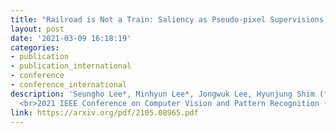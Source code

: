 ```yaml
---
title: "Railroad is Not a Train: Saliency as Pseudo-pixel Supervisions for Weakly Supervised Semantic Segmentation" 
layout: post
date: '2021-03-09 16:18:19'
categories:
- publication
- publication_international
- conference
- conference_international
description: 'Seungho Lee*, Minhyun Lee*, Jongwuk Lee, Hyunjung Shim (* : equal contribution) 
  <br>2021 IEEE Conference on Computer Vision and Pattern Recognition (CVPR 2021) <br> Virtual, June 19–25, 2021'
link: https://arxiv.org/pdf/2105.08965.pdf
---
```

